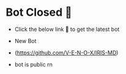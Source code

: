 # Bot Closed 🥲

- Click the below link 🔗 to get the latest bot

- New Bot
- (https://github.com/V-E-N-O-X/IRIS-MD)


- bot is public rn
